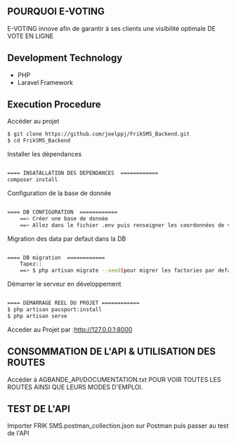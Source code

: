 
## POURQUOI E-VOTING

E-VOTING innove afin de garantir à ses clients 
une visibilité optimale DE VOTE EN LIGNE

## Development Technology

- PHP
- Laravel Framework

## Execution Procedure

Accéder au projet
```bash
$ git clone https://github.com/joelppj/FrikSMS_Backend.git
$ cd FrikSMS_Backend

```
Installer les dépendances
```bash

==== INSATALLATION DES DEPENDANCES  ============
composer install


```
Configuration de la base de donnée
```bash

==== DB CONFIGURATION  ============
    ==> Créer une base de donnée
    ==> Allez dans le fichier .env puis renseigner les coordonnées de votre DB que vous venez de créer

```
Migration des data par defaut dans la DB
```bash

==== DB migration  ============
    Tapez::
    ==> $ php artisan migrate --seed(pour migrer les factories par defaut)

```
Démarrer le serveur en développement
```bash

==== DEMARRAGE REEL DU PROJET ============
$ php artisan passport:install
$ php artisan serve
```
Acceder au Projet par :http://127.0.0.1:8000

## CONSOMMATION DE L'API & UTILISATION DES ROUTES

Accéder à AGBANDE_API/DOCUMENTATION.txt POUR VOIR TOUTES LES ROUTES AINSI QUE LEURS MODES D'EMPLOI.

## TEST DE L'API

Importer  FRIK SMS.postman_collection.json sur Postman puis passer au test de l'API
